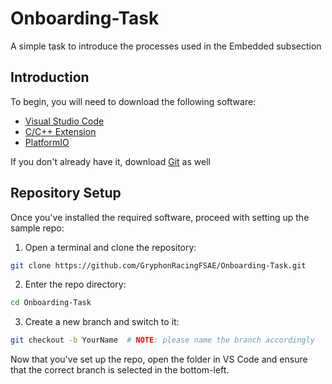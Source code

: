 # Onboarding-Task
A simple task to introduce the processes used in the Embedded subsection

## Introduction
To begin, you will need to download the following software:
- [Visual Studio Code](https://code.visualstudio.com/Download)
- [C/C++ Extension](https://code.visualstudio.com/docs/languages/cpp)
- [PlatformIO](https://platformio.org/install/ide?install=vscode)

If you don't already have it, download [Git](https://git-scm.com/downloads) as well

## Repository Setup
Once you've installed the required software, proceed with setting up the sample repo:
1. Open a terminal and clone the repository:
```bash
git clone https://github.com/GryphonRacingFSAE/Onboarding-Task.git
```
2. Enter the repo directory:
```bash
cd Onboarding-Task
```
3. Create a new branch and switch to it:
```bash
git checkout -b YourName  # NOTE: please name the branch accordingly
``` 
Now that you've set up the repo, open the folder in VS Code and ensure that the correct branch is selected in the bottom-left.
